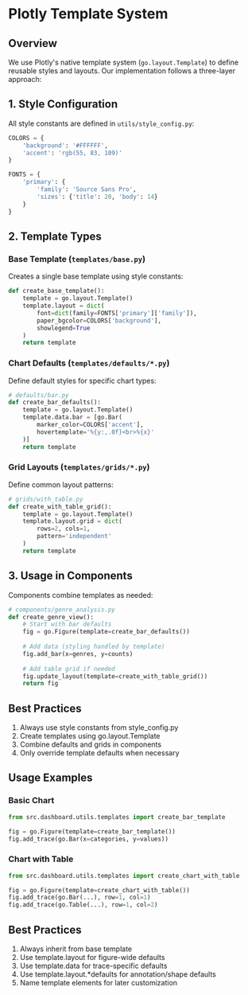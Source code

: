 # Plotly Template System

## Overview
We use Plotly's native template system (`go.layout.Template`) to define reusable styles and layouts. Our implementation follows a three-layer approach:

## 1. Style Configuration
All style constants are defined in `utils/style_config.py`:
```python
COLORS = {
    'background': '#FFFFFF',
    'accent': 'rgb(55, 83, 109)'
}

FONTS = {
    'primary': {
        'family': 'Source Sans Pro',
        'sizes': {'title': 20, 'body': 14}
    }
}
```

## 2. Template Types

### Base Template (`templates/base.py`)
Creates a single base template using style constants:
```python
def create_base_template():
    template = go.layout.Template()
    template.layout = dict(
        font=dict(family=FONTS['primary']['family']),
        paper_bgcolor=COLORS['background'],
        showlegend=True
    )
    return template
```

### Chart Defaults (`templates/defaults/*.py`)
Define default styles for specific chart types:
```python
# defaults/bar.py
def create_bar_defaults():
    template = go.layout.Template()
    template.data.bar = [go.Bar(
        marker_color=COLORS['accent'],
        hovertemplate='%{y:,.0f}<br>%{x}'
    )]
    return template
```

### Grid Layouts (`templates/grids/*.py`)
Define common layout patterns:
```python
# grids/with_table.py
def create_with_table_grid():
    template = go.layout.Template()
    template.layout.grid = dict(
        rows=2, cols=1,
        pattern='independent'
    )
    return template
```

## 3. Usage in Components
Components combine templates as needed:
```python
# components/genre_analysis.py
def create_genre_view():
    # Start with bar defaults
    fig = go.Figure(template=create_bar_defaults())
    
    # Add data (styling handled by template)
    fig.add_bar(x=genres, y=counts)
    
    # Add table grid if needed
    fig.update_layout(template=create_with_table_grid())
    return fig
```

## Best Practices
1. Always use style constants from style_config.py
2. Create templates using go.layout.Template
3. Combine defaults and grids in components
4. Only override template defaults when necessary

## Usage Examples

### Basic Chart
```python
from src.dashboard.utils.templates import create_bar_template

fig = go.Figure(template=create_bar_template())
fig.add_trace(go.Bar(x=categories, y=values))
```

### Chart with Table
```python
from src.dashboard.utils.templates import create_chart_with_table

fig = go.Figure(template=create_chart_with_table())
fig.add_trace(go.Bar(...), row=1, col=1)
fig.add_trace(go.Table(...), row=1, col=2)
```

## Best Practices
1. Always inherit from base template
2. Use template.layout for figure-wide defaults
3. Use template.data for trace-specific defaults
4. Use template.layout.*defaults for annotation/shape defaults
5. Name template elements for later customization

